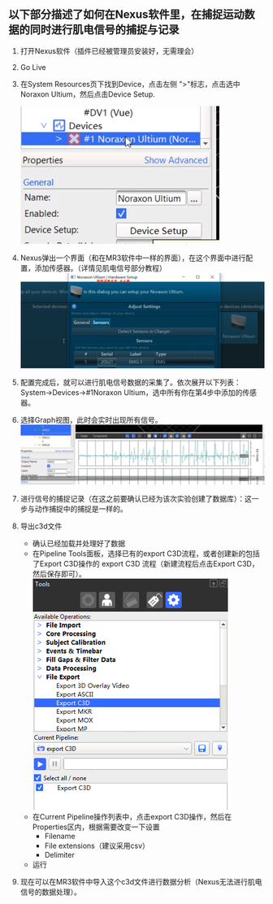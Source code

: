## 以下部分描述了如何在Nexus软件里，在捕捉运动数据的同时进行肌电信号的捕捉与记录
1. 打开Nexus软件（插件已经被管理员安装好，无需理会）
2. Go Live
3. 在System Resources页下找到Device，点击左侧 ">"标志，点击选中Noraxon Ultium，然后点击Device Setup.

    ![img](noraxon-nexus.png)
1. Nexus弹出一个界面（和在MR3软件中一样的界面），在这个界面中进行配置，添加传感器。（详情见肌电信号部分教程）
![img](set-sensors.png)
5. 配置完成后，就可以进行肌电信号数据的采集了。依次展开以下列表：System->Devices->#1Noraxon Ultium，选中所有你在第4步中添加的传感器。
6. 选择Graph视图，此时会实时出现所有信号。
![img](graph-nexus.png)

7. 进行信号的捕捉记录（在这之前要确认已经为该次实验创建了数据库）：这一步与动作捕捉中的捕捉是一样的。
8. 导出c3d文件
    - 确认已经加载并处理好了数据
    - 在Pipeline Tools面板，选择已有的export C3D流程，或者创建新的包括了Export C3D操作的 export C3D 流程（新建流程后点击Export C3D，然后保存即可）。
   ![img](export-c3d.PNG)
    - 在Current Pipeline操作列表中，点击export C3D操作，然后在Properties区内，根据需要改变一下设置
       - Filename
       - File extensions（建议采用csv）
       - Delimiter
    - 运行
9. 现在可以在MR3软件中导入这个c3d文件进行数据分析（Nexus无法进行肌电信号的数据处理）。
